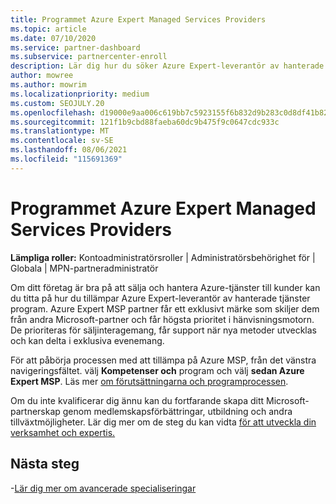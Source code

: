 ```yaml
---
title: Programmet Azure Expert Managed Services Providers
ms.topic: article
ms.date: 07/10/2020
ms.service: partner-dashboard
ms.subservice: partnercenter-enroll
description: Lär dig hur du söker Azure Expert-leverantör av hanterade tjänster program för att stå ut från andra partner och få högsta prioritet i hänvisningsmotorn.
author: mowree
ms.author: mowrim
ms.localizationpriority: medium
ms.custom: SEOJULY.20
ms.openlocfilehash: d19000e9aa006c619bb7c5923155f6b832d9b283c0d8df41b82f8a02aeb3ba6c
ms.sourcegitcommit: 121f1b9cbd88faeba60dc9b475f9c0647cdc933c
ms.translationtype: MT
ms.contentlocale: sv-SE
ms.lasthandoff: 08/06/2021
ms.locfileid: "115691369"
---
```

# <a name="azure-expert-managed-services-provider-program"></a>Programmet Azure Expert Managed Services Providers

**Lämpliga roller:** Kontoadministratörsroller | Administratörsbehörighet för | Globala | MPN-partneradministratör

Om ditt företag är bra på att sälja och hantera Azure-tjänster till kunder kan du titta på hur du tillämpar Azure Expert-leverantör av hanterade tjänster program. Azure Expert MSP partner får ett exklusivt märke som skiljer dem från andra Microsoft-partner och får högsta prioritet i hänvisningsmotorn. De prioriteras för säljinteragemang, får support när nya metoder utvecklas och kan delta i exklusiva evenemang.

För att påbörja processen med att tillämpa på Azure MSP, från det vänstra navigeringsfältet. välj **Kompetenser och** program och välj **sedan Azure Expert MSP**. Läs mer [om förutsättningarna och programprocessen](https://partner.microsoft.com/membership/azure-expert-msp). 

Om du inte kvalificerar dig ännu kan du fortfarande skapa ditt Microsoft-partnerskap genom medlemskapsförbättringar, utbildning och andra tillväxtmöjligheter.
Lär dig mer om de steg du kan vidta [för att utveckla din verksamhet och expertis.](https://partner.microsoft.com/membership/azure-expert-msp)

## <a name="next-steps"></a>Nästa steg

-[Lär dig mer om avancerade specialiseringar](advanced-specializations.md)
